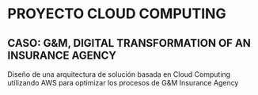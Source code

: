 # PROYECTO CLOUD COMPUTING
## CASO: G&M, DIGITAL TRANSFORMATION OF AN INSURANCE AGENCY

Diseño de una arquitectura de solución basada en Cloud Computing utilizando AWS para optimizar los procesos de G&M Insurance Agency
